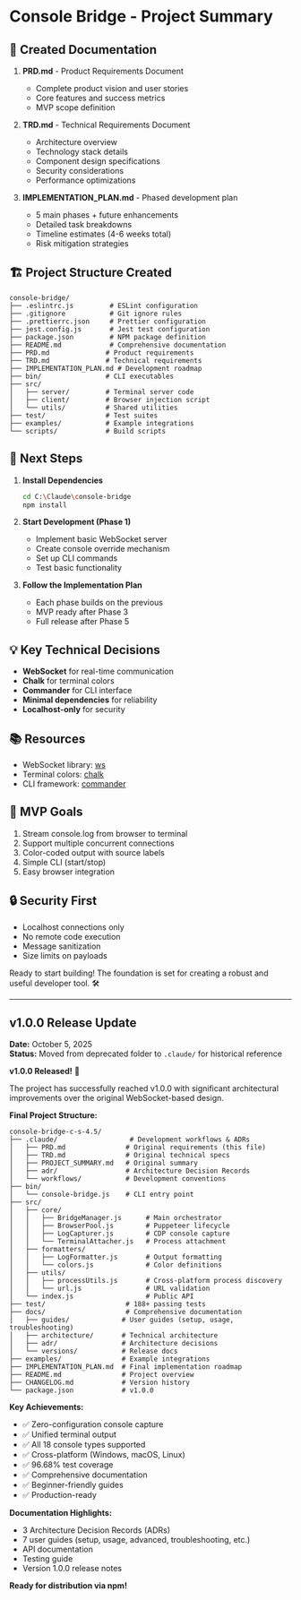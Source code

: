 # Console Bridge - Project Summary

## 📁 Created Documentation

1. **PRD.md** - Product Requirements Document
   - Complete product vision and user stories
   - Core features and success metrics
   - MVP scope definition

2. **TRD.md** - Technical Requirements Document
   - Architecture overview
   - Technology stack details
   - Component design specifications
   - Security considerations
   - Performance optimizations

3. **IMPLEMENTATION_PLAN.md** - Phased development plan
   - 5 main phases + future enhancements
   - Detailed task breakdowns
   - Timeline estimates (4-6 weeks total)
   - Risk mitigation strategies

## 🏗️ Project Structure Created

```
console-bridge/
├── .eslintrc.js         # ESLint configuration
├── .gitignore           # Git ignore rules
├── .prettierrc.json     # Prettier configuration
├── jest.config.js       # Jest test configuration
├── package.json         # NPM package definition
├── README.md            # Comprehensive documentation
├── PRD.md              # Product requirements
├── TRD.md              # Technical requirements
├── IMPLEMENTATION_PLAN.md # Development roadmap
├── bin/                # CLI executables
├── src/
│   ├── server/         # Terminal server code
│   ├── client/         # Browser injection script
│   └── utils/          # Shared utilities
├── test/               # Test suites
├── examples/           # Example integrations
└── scripts/            # Build scripts

```

## 🚀 Next Steps

1. **Install Dependencies**
   ```bash
   cd C:\Claude\console-bridge
   npm install
   ```

2. **Start Development (Phase 1)**
   - Implement basic WebSocket server
   - Create console override mechanism
   - Set up CLI commands
   - Test basic functionality

3. **Follow the Implementation Plan**
   - Each phase builds on the previous
   - MVP ready after Phase 3
   - Full release after Phase 5

## 💡 Key Technical Decisions

- **WebSocket** for real-time communication
- **Chalk** for terminal colors
- **Commander** for CLI interface
- **Minimal dependencies** for reliability
- **Localhost-only** for security

## 📚 Resources

- WebSocket library: [ws](https://github.com/websockets/ws)
- Terminal colors: [chalk](https://github.com/chalk/chalk)
- CLI framework: [commander](https://github.com/tj/commander.js)

## 🎯 MVP Goals

1. Stream console.log from browser to terminal
2. Support multiple concurrent connections
3. Color-coded output with source labels
4. Simple CLI (start/stop)
5. Easy browser integration

## 🔒 Security First

- Localhost connections only
- No remote code execution
- Message sanitization
- Size limits on payloads

Ready to start building! The foundation is set for creating a robust and useful developer tool. 🛠️

---

## v1.0.0 Release Update

**Date:** October 5, 2025  
**Status:** Moved from deprecated folder to `.claude/` for historical reference

**v1.0.0 Released!** 🎉

The project has successfully reached v1.0.0 with significant architectural improvements over the original WebSocket-based design.

**Final Project Structure:**
```
console-bridge-c-s-4.5/
├── .claude/                  # Development workflows & ADRs
│   ├── PRD.md               # Original requirements (this file)
│   ├── TRD.md               # Original technical specs
│   ├── PROJECT_SUMMARY.md   # Original summary
│   ├── adr/                 # Architecture Decision Records
│   └── workflows/           # Development conventions
├── bin/
│   └── console-bridge.js    # CLI entry point
├── src/
│   ├── core/
│   │   ├── BridgeManager.js      # Main orchestrator
│   │   ├── BrowserPool.js        # Puppeteer lifecycle
│   │   ├── LogCapturer.js        # CDP console capture
│   │   └── TerminalAttacher.js   # Process attachment
│   ├── formatters/
│   │   ├── LogFormatter.js       # Output formatting
│   │   └── colors.js             # Color definitions
│   ├── utils/
│   │   ├── processUtils.js       # Cross-platform process discovery
│   │   └── url.js                # URL validation
│   └── index.js                  # Public API
├── test/                    # 188+ passing tests
├── docs/                    # Comprehensive documentation
│   ├── guides/             # User guides (setup, usage, troubleshooting)
│   ├── architecture/       # Technical architecture
│   ├── adr/                # Architecture decisions
│   └── versions/           # Release docs
├── examples/               # Example integrations
├── IMPLEMENTATION_PLAN.md  # Final implementation roadmap
├── README.md               # Project overview
├── CHANGELOG.md            # Version history
└── package.json            # v1.0.0

```

**Key Achievements:**
- ✅ Zero-configuration console capture
- ✅ Unified terminal output
- ✅ All 18 console types supported
- ✅ Cross-platform (Windows, macOS, Linux)
- ✅ 96.68% test coverage
- ✅ Comprehensive documentation
- ✅ Beginner-friendly guides
- ✅ Production-ready

**Documentation Highlights:**
- 3 Architecture Decision Records (ADRs)
- 7 user guides (setup, usage, advanced, troubleshooting, etc.)
- API documentation
- Testing guide
- Version 1.0.0 release notes

**Ready for distribution via npm!**
